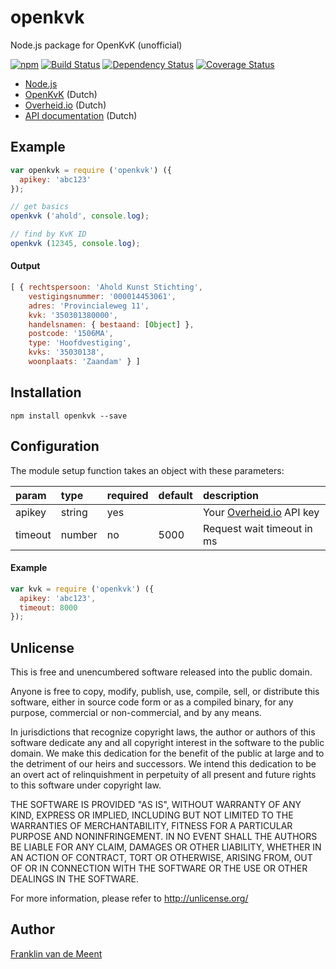 openkvk
=======

Node.js package for OpenKvK (unofficial)

[![npm](https://img.shields.io/npm/v/openkvk.svg?maxAge=3600)](https://github.com/fvdm/nodejs-openkvk/blob/master/CHANGELOG.md)
[![Build Status](https://travis-ci.org/fvdm/nodejs-openkvk.svg?branch=master)](https://travis-ci.org/fvdm/nodejs-openkvk)
[![Dependency Status](https://gemnasium.com/badges/github.com/fvdm/nodejs-openkvk.svg)](https://gemnasium.com/github.com/fvdm/nodejs-openkvk#runtime-dependencies)
[![Coverage Status](https://coveralls.io/repos/github/fvdm/nodejs-openkvk/badge.svg?branch=master)](https://coveralls.io/github/fvdm/nodejs-openkvk?branch=master)


* [Node.js](https://nodejs.org)
* [OpenKvK](https://openkvk.nl) (Dutch)
* [Overheid.io](https://overheid.io) (Dutch)
* [API documentation](https://overheid.io/documentatie/kvk) (Dutch)


Example
-------

```js
var openkvk = require ('openkvk') ({
  apikey: 'abc123'
});

// get basics
openkvk ('ahold', console.log);

// find by KvK ID
openkvk (12345, console.log);
```


#### Output

```js
[ { rechtspersoon: 'Ahold Kunst Stichting',
    vestigingsnummer: '000014453061',
    adres: 'Provincialeweg 11',
    kvk: '350301380000',
    handelsnamen: { bestaand: [Object] },
    postcode: '1506MA',
    type: 'Hoofdvestiging',
    kvks: '35030138',
    woonplaats: 'Zaandam' } ]
```


Installation
------------

`npm install openkvk --save`


Configuration
-------------

The module setup function takes an object with these parameters:


param   | type   | required | default | description
:-------|:-------|:---------|:--------|:-----------
apikey  | string | yes      |         | Your [Overheid.io](https://overheid.io) API key
timeout | number | no       | 5000    | Request wait timeout in ms


#### Example

```js
var kvk = require ('openkvk') ({
  apikey: 'abc123',
  timeout: 8000
});
```


Unlicense
---------

This is free and unencumbered software released into the public domain.

Anyone is free to copy, modify, publish, use, compile, sell, or
distribute this software, either in source code form or as a compiled
binary, for any purpose, commercial or non-commercial, and by any
means.

In jurisdictions that recognize copyright laws, the author or authors
of this software dedicate any and all copyright interest in the
software to the public domain. We make this dedication for the benefit
of the public at large and to the detriment of our heirs and
successors. We intend this dedication to be an overt act of
relinquishment in perpetuity of all present and future rights to this
software under copyright law.

THE SOFTWARE IS PROVIDED "AS IS", WITHOUT WARRANTY OF ANY KIND,
EXPRESS OR IMPLIED, INCLUDING BUT NOT LIMITED TO THE WARRANTIES OF
MERCHANTABILITY, FITNESS FOR A PARTICULAR PURPOSE AND NONINFRINGEMENT.
IN NO EVENT SHALL THE AUTHORS BE LIABLE FOR ANY CLAIM, DAMAGES OR
OTHER LIABILITY, WHETHER IN AN ACTION OF CONTRACT, TORT OR OTHERWISE,
ARISING FROM, OUT OF OR IN CONNECTION WITH THE SOFTWARE OR THE USE OR
OTHER DEALINGS IN THE SOFTWARE.

For more information, please refer to <http://unlicense.org/>


Author
------

[Franklin van de Meent](https://frankl.in)

